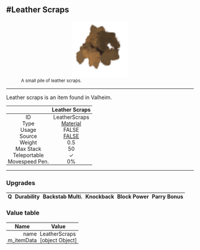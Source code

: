 <meta property="og:title" content="Leather Scraps - MoreValheim" /><meta property="og:type" content="website" /><meta property="og:image" content="/assets/leather_scraps.png" /><meta property="og:description" content="Leather Scraps is an item found in Valheim." /><meta name="theme-color" content="#546D78"><meta name="twitter:card" content="summary_large_image">
#Leather Scraps
-------------
<style>img {width:20px;}.tb {width:150px;display: block;margin-left: auto;margin-right: auto;}</style>

<style>.md-typeset table:not([class]) th:not([align]) {min-width:unset!important;}</style>
<style>td{padding:0em 0.3em!important;text-align:center!important;border-left:.05rem solid var(--md-default-fg-color--lightest)}</style>

<style>th{padding:0.1em 0.3em!important;text-align:center!important;font-weight:bold}</style>

<style>pre{text-align:right!important}</style>
<style>table tr td:first-child {border-left: 0;};</style>

<figure><img src="/assets/leather_scraps.png" class="tb" /><figcaption><small>A small pile of leather scraps.</small></figcaption></figure>

-------------

Leather scraps is an item found in Valheim.

|        | Leather Scraps              |
| ----------- | ------------------------------------ |
| ID |LeatherScraps
| Type | [Material](../../types/material)
| Usage | FALSE<br>
| Source | [FALSE](../../items/false)
| Weight | 0.5 |
| Max Stack | 50 |
| Teleportable | ✓
| Movespeed Pen. | 0%


-------------

### Upgrades
| Q | Durability | Backstab Multi. | Knockback | Block Power | Parry Bonus
| - | - | - | - | - | - 


### Value table
| Name | Value
| - | - |
| <div style="text-align:right">name</div> | <div style="text-align:left">LeatherScraps</div> | 
| <div style="text-align:right">m_itemData</div> | <div style="text-align:left">[object Object]</div> | 